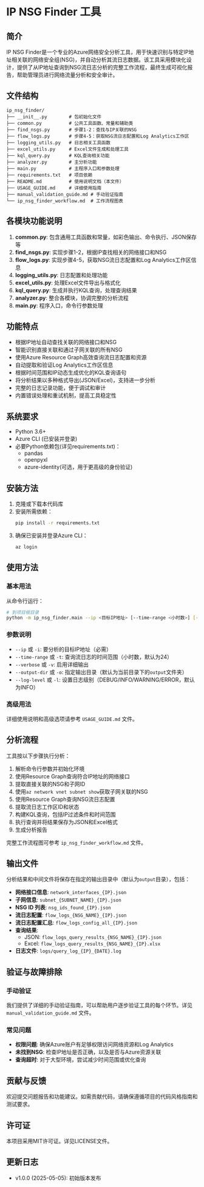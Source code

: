 # IP NSG Finder 工具

## 简介

IP NSG Finder是一个专业的Azure网络安全分析工具，用于快速识别与特定IP地址相关联的网络安全组(NSG)，并自动分析其流日志数据。该工具采用模块化设计，提供了从IP地址查询到NSG流日志分析的完整工作流程，最终生成可视化报告，帮助管理员进行网络流量分析和安全审计。

## 文件结构

```
ip_nsg_finder/
├── __init__.py        # 包初始化文件
├── common.py          # 公共工具函数、常量和辅助类
├── find_nsgs.py       # 步骤1-2：查找与IP关联的NSG
├── flow_logs.py       # 步骤4-5：获取NSG流日志配置和Log Analytics工作区
├── logging_utils.py   # 日志相关工具函数
├── excel_utils.py     # Excel文件生成和处理工具
├── kql_query.py       # KQL查询相关功能
├── analyzer.py        # 主分析功能
├── main.py            # 主程序入口和参数处理
├── requirements.txt   # 项目依赖
├── README.md          # 使用说明文档（本文件）
├── USAGE_GUIDE.md     # 详细使用指南
├── manual_validation_guide.md # 手动验证指南
└── ip_nsg_finder_workflow.md  # 工作流程图表
```

## 各模块功能说明

1. **common.py**: 包含通用工具函数和常量，如彩色输出、命令执行、JSON保存等
2. **find_nsgs.py**: 实现步骤1-2，根据IP查找相关的网络接口和NSG
3. **flow_logs.py**: 实现步骤4-5，获取NSG流日志配置和Log Analytics工作区信息
4. **logging_utils.py**: 日志配置和处理功能
5. **excel_utils.py**: 处理Excel文件导出与格式化
6. **kql_query.py**: 生成并执行KQL查询，处理查询结果
7. **analyzer.py**: 整合各模块，协调完整的分析流程
8. **main.py**: 程序入口，命令行参数处理

## 功能特点

- 根据IP地址自动查找关联的网络接口和NSG
- 智能识别直接关联和通过子网关联的所有NSG
- 使用Azure Resource Graph高效查询流日志配置和资源
- 自动提取和验证Log Analytics工作区信息
- 根据时间范围和IP动态生成优化的KQL查询语句
- 将分析结果以多种格式导出(JSON/Excel)，支持进一步分析
- 完整的日志记录功能，便于调试和审计
- 内置错误处理和重试机制，提高工具稳定性

## 系统要求

- Python 3.6+
- Azure CLI (已安装并登录)
- 必要Python依赖包(详见requirements.txt)：
  - pandas
  - openpyxl
  - azure-identity(可选，用于更高级的身份验证)

## 安装方法

1. 克隆或下载本代码库
2. 安装所需依赖：
   ```bash
   pip install -r requirements.txt
   ```
3. 确保已安装并登录Azure CLI：
   ```bash
   az login
   ```

## 使用方法

### 基本用法

从命令行运行：

```bash
# 到项目根目录
python -m ip_nsg_finder.main --ip <目标IP地址> [--time-range <小时数>] [--verbose]
```

### 参数说明

- `--ip` 或 `-i`: 要分析的目标IP地址（必需）
- `--time-range` 或 `-t`: 查询流日志的时间范围（小时数，默认为24）
- `--verbose` 或 `-v`: 启用详细输出
- `--output-dir` 或 `-o`: 指定输出目录（默认为当前目录下的`output`文件夹）
- `--log-level` 或 `-l`: 设置日志级别（DEBUG/INFO/WARNING/ERROR，默认为INFO）

### 高级用法

详细使用说明和高级选项请参考 `USAGE_GUIDE.md` 文件。

## 分析流程

工具按以下步骤执行分析：

1. 解析命令行参数并初始化环境
2. 使用Resource Graph查询符合IP地址的网络接口
3. 提取直接关联的NSG和子网ID
4. 使用`az network vnet subnet show`获取子网关联的NSG
5. 使用Resource Graph查询NSG流日志配置
6. 提取流日志工作区ID和状态
7. 构建KQL查询，包括IP过滤条件和时间范围
8. 执行查询并将结果保存为JSON和Excel格式
9. 生成分析报告

完整工作流程图可参考 `ip_nsg_finder_workflow.md` 文件。

## 输出文件

分析结果和中间文件将保存在指定的输出目录中（默认为`output`目录），包括：

- **网络接口信息**: `network_interfaces_{IP}.json`
- **子网信息**: `subnet_{SUBNET_NAME}_{IP}.json`
- **NSG ID 列表**: `nsg_ids_found_{IP}.json`
- **流日志配置**: `flow_logs_{NSG_NAME}_{IP}.json`
- **流日志配置汇总**: `flow_logs_config_all_{IP}.json`
- **查询结果**: 
  - JSON: `flow_logs_query_results_{NSG_NAME}_{IP}.json`
  - Excel: `flow_logs_query_results_{NSG_NAME}_{IP}.xlsx`
- **日志文件**: `logs/query_log_{IP}_{DATE}.log`

## 验证与故障排除

### 手动验证

我们提供了详细的手动验证指南，可以帮助用户逐步验证工具的每个环节。详见 `manual_validation_guide.md` 文件。

### 常见问题

- **权限问题**: 确保Azure账户有足够权限访问网络资源和Log Analytics
- **未找到NSG**: 检查IP地址是否正确，以及是否与Azure资源关联
- **查询超时**: 对于大型环境，尝试减少时间范围或优化查询

## 贡献与反馈

欢迎提交问题报告和功能建议。如需贡献代码，请确保遵循项目的代码风格指南和测试要求。

## 许可证

本项目采用MIT许可证。详见LICENSE文件。

## 更新日志

- v1.0.0 (2025-05-05): 初始版本发布

